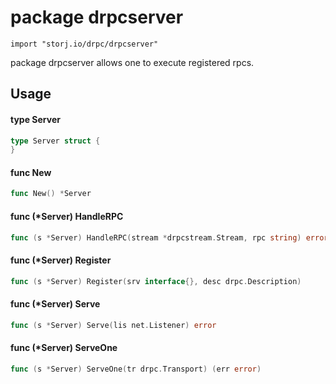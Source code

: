 # package drpcserver

`import "storj.io/drpc/drpcserver"`

package drpcserver allows one to execute registered rpcs.

## Usage

#### type Server

```go
type Server struct {
}
```


#### func  New

```go
func New() *Server
```

#### func (*Server) HandleRPC

```go
func (s *Server) HandleRPC(stream *drpcstream.Stream, rpc string) error
```

#### func (*Server) Register

```go
func (s *Server) Register(srv interface{}, desc drpc.Description)
```

#### func (*Server) Serve

```go
func (s *Server) Serve(lis net.Listener) error
```

#### func (*Server) ServeOne

```go
func (s *Server) ServeOne(tr drpc.Transport) (err error)
```
